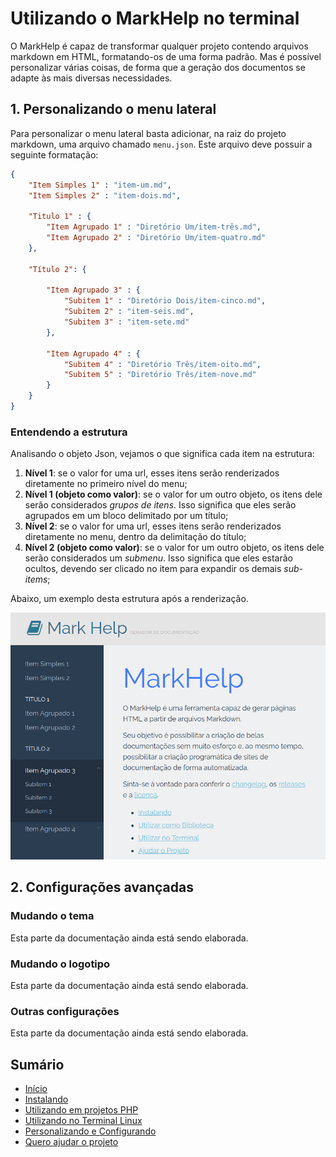 # Utilizando o MarkHelp no terminal

O MarkHelp é capaz de transformar qualquer projeto contendo arquivos markdown em HTML, formatando-os de uma forma padrão. Mas é possível personalizar várias coisas, de forma que a geração dos documentos se adapte às mais diversas necessidades.

## 1. Personalizando o menu lateral

Para personalizar o menu lateral basta adicionar, na raiz do projeto markdown, uma arquivo chamado `menu.json`. Este arquivo deve possuir a seguinte formatação:

```json
{
    "Item Simples 1" : "item-um.md",
    "Item Simples 2" : "item-dois.md",

    "Titulo 1" : {
        "Item Agrupado 1" : "Diretório Um/item-três.md",
        "Item Agrupado 2" : "Diretório Um/item-quatro.md"
    },

    "Título 2": {

        "Item Agrupado 3" : {
            "Subitem 1" : "Diretório Dois/item-cinco.md",
            "Subitem 2" : "item-seis.md",
            "Subitem 3" : "item-sete.md"
        },

        "Item Agrupado 4" : {
            "Subitem 4" : "Diretório Três/item-oito.md",
            "Subitem 5" : "Diretório Três/item-nove.md"
        }
    }
}
```

### Entendendo a estrutura

Analisando o objeto Json, vejamos o que significa cada item na estrutura:

1. **Nível 1**: se o valor for uma url, esses itens serão renderizados diretamente no primeiro nível do menu;
2. **Nível 1 (objeto como valor)**: se o valor for um outro objeto, os itens dele serão considerados *grupos de itens*. Isso significa que eles serão agrupados em um bloco delimitado por um título;
3. **Nível 2**: se o valor for uma url, esses itens serão renderizados diretamente no menu, dentro da delimitação do título;
4. **Nível 2 (objeto como valor)**: se o valor for um outro objeto, os itens dele serão considerados um *submenu*. Isso significa que eles estarão ocultos, devendo ser clicado no item para expandir os demais *sub-items*;

Abaixo, um exemplo desta estrutura após a renderização.

![Menu Lateral](images/menu-lateral.png)


## 2. Configurações avançadas


### Mudando o tema

Esta parte da documentação ainda está sendo elaborada.

### Mudando o logotipo


Esta parte da documentação ainda está sendo elaborada.

### Outras configurações


Esta parte da documentação ainda está sendo elaborada.



## Sumário

-   [Início](index.md)
-   [Instalando](instalando.md)
-   [Utilizando em projetos PHP](utilizar-como-biblioteca.md)
-   [Utilizando no Terminal Linux](utilizar-no-terminal.md)
-   [Personalizando e Configurando](configuracoes.md)
-   [Quero ajudar o projeto](como-ajudar.md)
